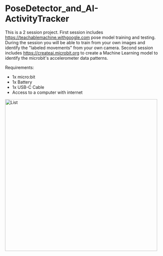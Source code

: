 # PoseDetector_and_AI-ActivityTracker
This is a 2 session project. First session includes https://teachablemachine.withgoogle.com pose model training and testing. During the session you will be able to train from your own images and identify the "labeled movements" from your own camera. Second session includes https://createai.microbit.org to create a Machine Learning model to identify the microbit's accelerometer data patterns.

Requirements:
* 1x micro:bit 
* 1x Battery 
* 1x USB-C Cable
* Access to a computer with internet

<img src="https://github.com/user-attachments/assets/75cfca30-1a0a-4230-8a99-a390e0032995" alt="List" width="500" height="500">
